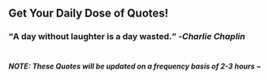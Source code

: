 ## Get Your Daily Dose of Quotes!
### <q>A day without laughter is a day wasted.</q> -<em>Charlie Chaplin</em> <br><br>
##### NOTE: These Quotes will be updated on a frequency basis of 2-3 hours ~
